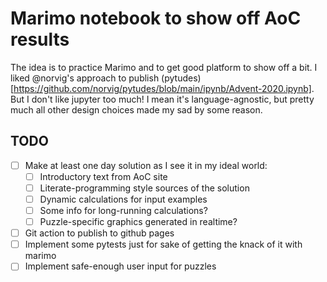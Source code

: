 
# Marimo notebook to show off AoC results

The idea is to practice Marimo and to get good platform to show off a bit. I liked @norvig's approach to publish (pytudes)[https://github.com/norvig/pytudes/blob/main/ipynb/Advent-2020.ipynb]. But I don't like jupyter too much! I mean it's language-agnostic, but pretty much all other design choices made my sad by some reason.

## TODO

- [ ] Make at least one day solution as I see it in my ideal world:
  - [ ] Introductory text from AoC site
  - [ ] Literate-programming style sources of the solution
  - [ ] Dynamic calculations for input examples
  - [ ] Some info for long-running calculations?
  - [ ] Puzzle-specific graphics generated in realtime?
- [ ] Git action to publish to github pages
- [ ] Implement some pytests just for sake of getting the knack of it with marimo
- [ ] Implement safe-enough user input for puzzles
